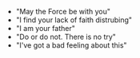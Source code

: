* "May the Force be with you"
* "I find your lack of faith distrubing"
* "I am your father"
* "Do or do not. There is no try"
* "I've got a bad feeling about this"
